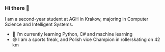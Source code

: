### Hi there 👋
I am a second-year student at AGH in Krakow, majoring in Computer Science and Intelligent Systems.
- 🌱 I’m currently learning Python, C# and machine learning
- 😄 I am a sports freak, and Polish vice Champion in rollerskating on 42 km 

<!--
**Amelczix14/Amelczix14** is a ✨ _special_ ✨ repository because its `README.md` (this file) appears on your GitHub profile.

Here are some ideas to get you started:

- 🔭 I’m currently working on ...
- 🌱 I’m currently learning ...
- 👯 I’m looking to collaborate on ...
- 🤔 I’m looking for help with ...
- 💬 Ask me about ...
- 📫 How to reach me: ...
- 😄 Pronouns: ...
- ⚡ Fun fact: ...
-->

